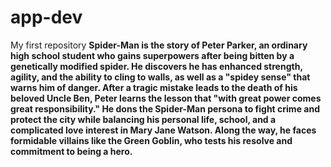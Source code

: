# app-dev
My first repository
**Spider-Man is the story of Peter Parker, an ordinary high school student who gains superpowers after being bitten by a genetically modified spider. He discovers he has enhanced strength, agility, and the ability to cling to walls, as well as a "spidey sense" that warns him of danger. After a tragic mistake leads to the death of his beloved Uncle Ben, Peter learns the lesson that "with great power comes great responsibility." He dons the Spider-Man persona to fight crime and protect the city while balancing his personal life, school, and a complicated love interest in Mary Jane Watson. Along the way, he faces formidable villains like the Green Goblin, who tests his resolve and commitment to being a hero.**
